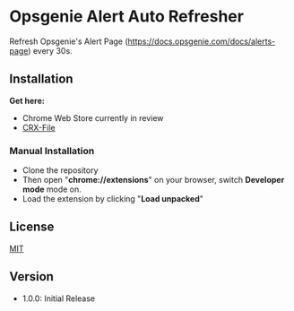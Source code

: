 # Opsgenie Alert Auto Refresher

Refresh Opsgenie's Alert Page (https://docs.opsgenie.com/docs/alerts-page) every 30s.

## Installation

**Get here:**

- Chrome Web Store currently in review
- [CRX-File](https://github.com/diver80/opsgenie-chrome-alert-auto-refresh/releases/download/v1.0.0/opsgenie-chrome-alert-auto-refresh.crx)

### Manual Installation

- Clone the repository
- Then open "**chrome://extensions**" on your browser, switch **Developer mode** mode on.
- Load the extension by clicking "**Load unpacked**"

## License

[MIT](https://choosealicense.com/licenses/mit/)

## Version

- 1.0.0: Initial Release
